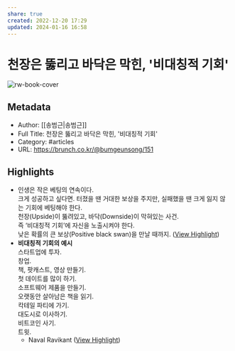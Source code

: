 ```yaml
---
share: true
created: 2022-12-20 17:29
updated: 2024-01-16 16:58
---
```


# 천장은 뚫리고 바닥은 막힌, '비대칭적 기회'

![rw-book-cover](https://img1.daumcdn.net/thumb/R1280x0/?fname=http://t1.daumcdn.net/brunch/service/user/15UX/image/-YBZN_eyA0GD0qjNCJYbp_nZnA4.png)

## Metadata
- Author: [[송범근|송범근]]
- Full Title: 천장은 뚫리고 바닥은 막힌, '비대칭적 기회'
- Category: #articles
- URL: https://brunch.co.kr/@bumgeunsong/151

## Highlights
- 인생은 작은 베팅의 연속이다.  
  크게 성공하고 싶다면. 터졌을 땐 거대한 보상을 주지만, 실패했을 땐 크게 잃지 않는 기회에 베팅해야 한다.  
  천장(Upside)이 뚫려있고, 바닥(Downside)이 막혀있는 사건.  
  즉 ‘비대칭적 기회’에 자신을 노출시켜야 한다.  
  낮은 확률의 큰 보상(Positive black swan)을 만날 때까지. ([View Highlight](https://read.readwise.io/read/01gmq28fq05bz1rp3gwmr5w97g))
- **비대칭적 기회의 예시**  
  스타트업에 투자.  
  창업.  
  책, 팟캐스트, 영상 만들기.  
  첫 데이트를 많이 하기.  
  소프트웨어 제품을 만들기.  
  오랫동안 살아남은 책을 읽기.  
  칵테일 파티에 가기.  
  대도시로 이사하기.  
  비트코인 사기.  
  트윗.
  - Naval Ravikant ([View Highlight](https://read.readwise.io/read/01gmq29856cp2cwhxe64ekgft2))
